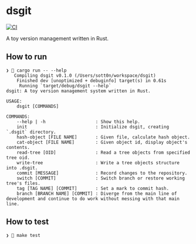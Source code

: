 # dsgit

[![CI](https://github.com/sott0n/dsgit/actions/workflows/ci.yml/badge.svg)](https://github.com/sott0n/dsgit/actions/workflows/ci.yml)

A toy version management written in Rust.

## How to run

```
❯ 🍻 cargo run -- --help
   Compiling dsgit v0.1.0 (/Users/sott0n/workspace/dsgit)
    Finished dev [unoptimized + debuginfo] target(s) in 0.61s
     Running `target/debug/dsgit --help`
dsgit: A toy version management system written in Rust.

USAGE:
    dsgit [COMMANDS]

COMMANDS:
    --help | -h                   : Show this help.
    init                          : Initialize dsgit, creating `.dsgit` directory.
    hash-object [FILE NAME]       : Given file, calculate hash object.
    cat-object [FILE NAME]        : Given object id, display object's contents.
    read-tree [OID]               : Read a tree objects from specified tree oid.
    write-tree                    : Write a tree objects structure into .dsgit.
    commit [MESSAGE]              : Record changes to the repository.
    switch [COMMIT]               : Switch branch or restore working tree's files.
    tag [TAG NAME] [COMMIT]       : Set a mark to commit hash.
    branch [BRANCH NAME] [COMMIT] : Diverge from the main line of development and continue to do work without messing with that main line.
```

## How to test

```
❯ 🍻 make test
```
